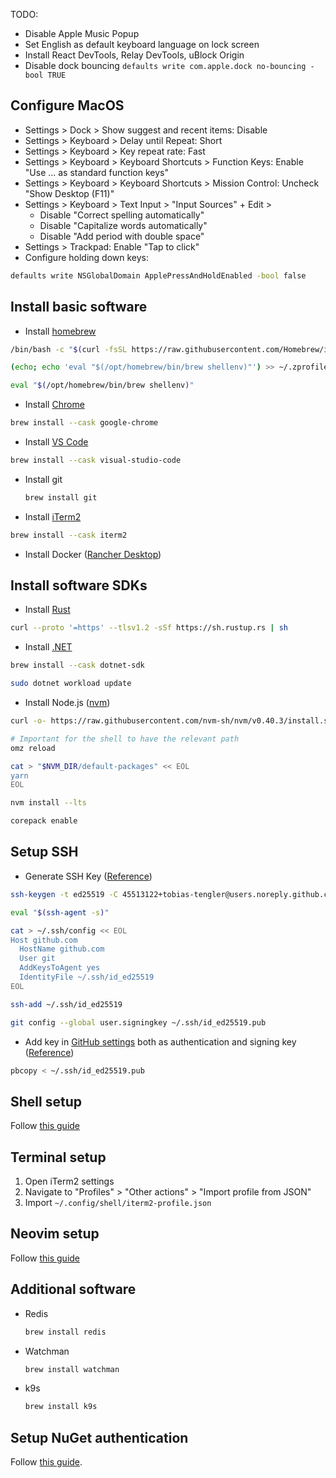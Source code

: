 TODO: 
- Disable Apple Music Popup
- Set English as default keyboard language on lock screen
- Install React DevTools, Relay DevTools, uBlock Origin
- Disable dock bouncing `defaults write com.apple.dock no-bouncing -bool TRUE`

## Configure MacOS

- Settings > Dock > Show suggest and recent items: Disable
- Settings > Keyboard > Delay until Repeat: Short
- Settings > Keyboard > Key repeat rate: Fast
- Settings > Keyboard > Keyboard Shortcuts > Function Keys: Enable "Use ... as standard function keys"
- Settings > Keyboard > Keyboard Shortcuts > Mission Control: Uncheck "Show Desktop (F11)"
- Settings > Keyboard > Text Input > "Input Sources" + Edit >
  - Disable "Correct spelling automatically"
  - Disable "Capitalize words automatically"
  - Disable "Add period with double space"
- Settings > Trackpad: Enable "Tap to click"
- Configure holding down keys:

```sh
defaults write NSGlobalDomain ApplePressAndHoldEnabled -bool false
```

## Install basic software

- Install [homebrew](https://brew.sh/)

```sh
/bin/bash -c "$(curl -fsSL https://raw.githubusercontent.com/Homebrew/install/HEAD/install.sh)"

(echo; echo 'eval "$(/opt/homebrew/bin/brew shellenv)"') >> ~/.zprofile

eval "$(/opt/homebrew/bin/brew shellenv)"
```

- Install [Chrome](https://www.google.com/chrome/)

```sh
brew install --cask google-chrome
```

- Install [VS Code](https://code.visualstudio.com/)

```sh
brew install --cask visual-studio-code
```

- Install git

  ```sh
  brew install git
  ```

- Install [iTerm2](https://iterm2.com/)

```sh
brew install --cask iterm2
```

- Install Docker ([Rancher Desktop](https://rancherdesktop.io))

## Install software SDKs

- Install [Rust](https://www.rust-lang.org/tools/install)

```sh
curl --proto '=https' --tlsv1.2 -sSf https://sh.rustup.rs | sh
```

- Install [.NET](https://dotnet.microsoft.com/en-us/download#macos)

```sh
brew install --cask dotnet-sdk
```

```sh
sudo dotnet workload update
```

- Install Node.js ([nvm](https://github.com/nvm-sh/nvm))

```sh
curl -o- https://raw.githubusercontent.com/nvm-sh/nvm/v0.40.3/install.sh | bash
```

```sh
# Important for the shell to have the relevant path
omz reload

cat > "$NVM_DIR/default-packages" << EOL
yarn
EOL
```

```sh
nvm install --lts

corepack enable
```

## Setup SSH

- Generate SSH Key ([Reference](https://docs.github.com/en/authentication/connecting-to-github-with-ssh/generating-a-new-ssh-key-and-adding-it-to-the-ssh-agent))

```sh
ssh-keygen -t ed25519 -C 45513122+tobias-tengler@users.noreply.github.com

eval "$(ssh-agent -s)"

cat > ~/.ssh/config << EOL
Host github.com
  HostName github.com
  User git
  AddKeysToAgent yes
  IdentityFile ~/.ssh/id_ed25519
EOL

ssh-add ~/.ssh/id_ed25519

git config --global user.signingkey ~/.ssh/id_ed25519.pub
```

- Add key in [GitHub settings](https://github.com/settings/keys) both as authentication and signing key ([Reference](https://docs.github.com/en/authentication/connecting-to-github-with-ssh/adding-a-new-ssh-key-to-your-github-account))

```sh
pbcopy < ~/.ssh/id_ed25519.pub
```

## Shell setup

Follow [this guide](https://github.com/tobias-tengler/shell-config)

## Terminal setup

1. Open iTerm2 settings
2. Navigate to "Profiles" > "Other actions" > "Import profile from JSON"
3. Import `~/.config/shell/iterm2-profile.json`

## Neovim setup

Follow [this guide](https://github.com/tobias-tengler/neovim-config)

## Additional software

- Redis

  ```sh
  brew install redis
  ```

- Watchman

  ```sh
  brew install watchman
  ```

- k9s

  ```sh
  brew install k9s
  ```

## Setup NuGet authentication

Follow [this guide](https://github.com/microsoft/artifacts-credprovider?tab=readme-ov-file#installation-on-linux-and-mac).
